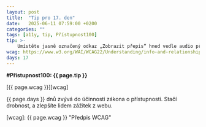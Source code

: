 ```yaml
---
layout: post
title:  "Tip pro 17. den"
date:   2025-06-11 07:59:00 +0200
categories: ""
tags: [a11y, tip, Přístupnost100]
tip: >- 
    Umístěte jasně označený odkaz „Zobrazit přepis“ hned vedle audio přehrávače či pod něj. Přepis vložte přímo na stránku jako text, ne jen ke stažení.
wcag: https://www.w3.org/WAI/WCAG22/Understanding/info-and-relationships
days: 17
---
```

**#Přístupnost100: {{ page.tip }}**

[{{ page.wcag }}][wcag]

{{ page.days }} dnů zvývá do účinnosti zákona o přístupnosti. Stačí drobnost, a zlepšíte lidem zážitek z webu.

[wcag]: {{ page.wcag }} "Předpis WCAG"
